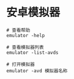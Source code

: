 # 安卓模拟器

```shell
# 查看帮助
emulator -help

# 查看模拟器列表
emulator -list-avds

# 打开模拟器
emulator -avd 模拟器名称
```